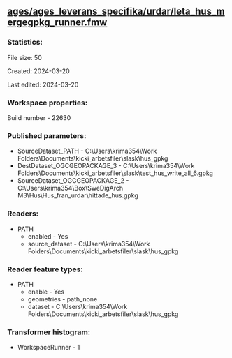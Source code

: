 ﻿## [ages/ages_leverans_specifika/urdar/leta_hus_mergegpkg_runner.fmw](https://github.com/kicki58/kix_working_dir/blob/master/ages/ages_leverans_specifika/urdar/leta_hus_mergegpkg_runner.fmw)

### Statistics:
File size: 50

Created: 2024-03-20

Last edited: 2024-03-20


### Workspace properties:
Build number    - 22630

### Published parameters:
*  SourceDataset_PATH    -   C:\Users\krima354\Work Folders\Documents\kicki_arbetsfiler\slask\hus_gpkg
*  DestDataset_OGCGEOPACKAGE_3    -   C:\Users\krima354\Work Folders\Documents\kicki_arbetsfiler\slask\test_hus_write_all_6.gpkg
*  SourceDataset_OGCGEOPACKAGE_2    -   C:\Users\krima354\Box\SweDigArch M3\Hus\Hus_fran_urdar\hittade_hus.gpkg

### Readers:
*  PATH
    * enabled    -  Yes
    * source_dataset    -   C:\Users\krima354\Work Folders\Documents\kicki_arbetsfiler\slask\hus_gpkg

### Reader feature types:
*  PATH
    * enable - Yes
    * geometries - path_none
    * dataset - C:\Users\krima354\Work Folders\Documents\kicki_arbetsfiler\slask\hus_gpkg




### Transformer histogram:
*  WorkspaceRunner    -   1


